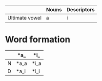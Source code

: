 
|                 | Nouns | Descriptors |
| --------------- | ----- | ----------- |
| Ultimate vowel  | a     | i           |
# Word formation

|     | *a_  | *i_  |
| --- | ---- | ---- |
| N   | *a_a | *i_a |
| D   | *a_i | *i_i |
